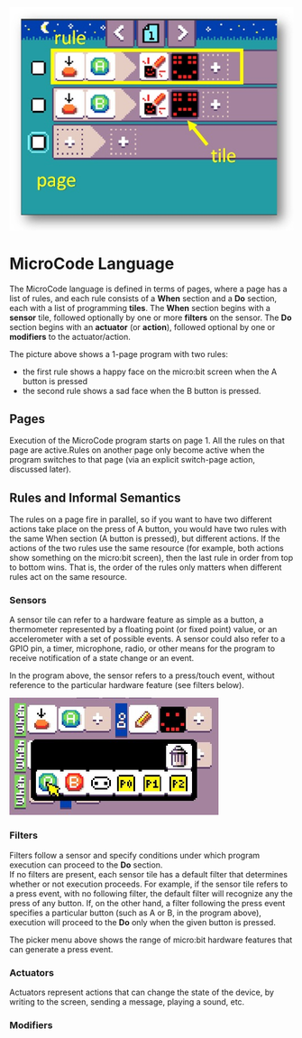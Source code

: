 ![Smiley Button MicroCode program](./images/happy_sad.jpg)

# MicroCode Language

The MicroCode language is defined in terms of pages, where a page has a list of rules,
and each rule consists of a **When** section and a **Do** section, each with a list of programming
**tiles**. The **When** section begins with a **sensor** tile, followed optionally by one or more
**filters** on the sensor. The **Do** section begins with an **actuator** (or **action**), followed optional by one
or **modifiers** to the actuator/action.

The picture above shows a 1-page program with two rules:

-   the first rule shows a happy face on the micro:bit screen when the A button is pressed
-   the second rule shows a sad face when the B button is pressed.

## Pages

Execution of the MicroCode program starts on page 1. All the rules on that page are active.Rules on another page only become active when the program switches to that page (via an explicit switch-page action, discussed later).

## Rules and Informal Semantics

The rules on a page fire in parallel, so if you want to have two different actions take place
on the press of A button, you would have two rules with the same When section (A button is pressed),
but different actions. If the actions of the two rules use the same resource (for example, both actions
show something on the micro:bit screen), then the last rule in order from top to bottom wins. That is,
the order of the rules only matters when different rules act on the same resource.

### Sensors

A sensor tile can refer to a hardware feature as simple as a button,
a thermometer represented by a floating point (or fixed point) value, or an accelerometer with a set of possible events. A sensor could also refer to a GPIO pin, a timer, microphone, radio, or other means for the program to receive notification of a state change or an event.

In the program above, the sensor refers to a press/touch event, without reference to the particular hardware feature (see filters below).

![available filters for press/touch event](/images/pick_microbit.jpg)

### Filters

Filters follow a sensor and specify conditions under which program execution can proceed to the **Do** section.  
If no filters are present, each sensor tile has a default filter that determines whether or not execution
proceeds. For example, if the sensor tile refers to a press event, with no following filter, the default filter will recognize any the press of any button.
If, on the other hand, a filter following the press event specifies a particular
button (such as A or B, in the program above), execution will proceed to the **Do** only when the given button is pressed.

The picker menu above shows the range of micro:bit hardware features that can generate a press event.

### Actuators

Actuators represent actions that can change the state of the device, by writing to the screen, sending
a message, playing a sound, etc.

### Modifiers
